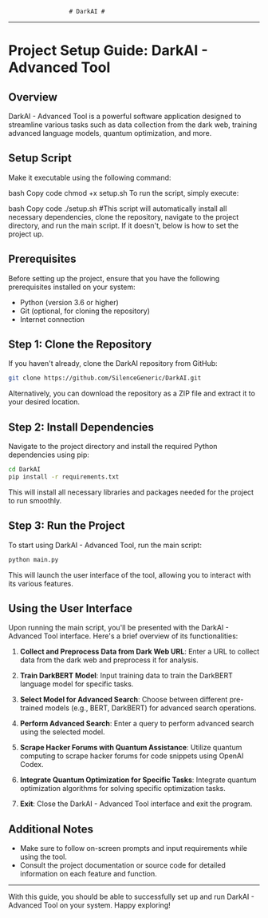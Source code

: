                      # DarkAI #

---

# Project Setup Guide: DarkAI - Advanced Tool

## Overview

DarkAI - Advanced Tool is a powerful software application designed to streamline various tasks such as data collection from the dark web, training advanced language models, quantum optimization, and more.

## Setup Script

Make it executable using the following command:

bash
Copy code
chmod +x setup.sh
To run the script, simply execute:

bash
Copy code
./setup.sh
#This script will automatically install all necessary dependencies, clone the repository, navigate to the project directory, and run the main script. If it doesn't, below is how to set the project up.

## Prerequisites

Before setting up the project, ensure that you have the following prerequisites installed on your system:

- Python (version 3.6 or higher)
- Git (optional, for cloning the repository)
- Internet connection

## Step 1: Clone the Repository

If you haven't already, clone the DarkAI repository from GitHub:

```bash
git clone https://github.com/SilenceGeneric/DarkAI.git
```

Alternatively, you can download the repository as a ZIP file and extract it to your desired location.

## Step 2: Install Dependencies

Navigate to the project directory and install the required Python dependencies using pip:

```bash
cd DarkAI
pip install -r requirements.txt
```

This will install all necessary libraries and packages needed for the project to run smoothly.

## Step 3: Run the Project

To start using DarkAI - Advanced Tool, run the main script:

```bash
python main.py
```

This will launch the user interface of the tool, allowing you to interact with its various features.

## Using the User Interface

Upon running the main script, you'll be presented with the DarkAI - Advanced Tool interface. Here's a brief overview of its functionalities:

1. **Collect and Preprocess Data from Dark Web URL**: Enter a URL to collect data from the dark web and preprocess it for analysis.

2. **Train DarkBERT Model**: Input training data to train the DarkBERT language model for specific tasks.

3. **Select Model for Advanced Search**: Choose between different pre-trained models (e.g., BERT, DarkBERT) for advanced search operations.

4. **Perform Advanced Search**: Enter a query to perform advanced search using the selected model.

5. **Scrape Hacker Forums with Quantum Assistance**: Utilize quantum computing to scrape hacker forums for code snippets using OpenAI Codex.

6. **Integrate Quantum Optimization for Specific Tasks**: Integrate quantum optimization algorithms for solving specific optimization tasks.

7. **Exit**: Close the DarkAI - Advanced Tool interface and exit the program.

## Additional Notes

- Make sure to follow on-screen prompts and input requirements while using the tool.
- Consult the project documentation or source code for detailed information on each feature and function.

---

With this guide, you should be able to successfully set up and run DarkAI - Advanced Tool on your system. Happy exploring!
